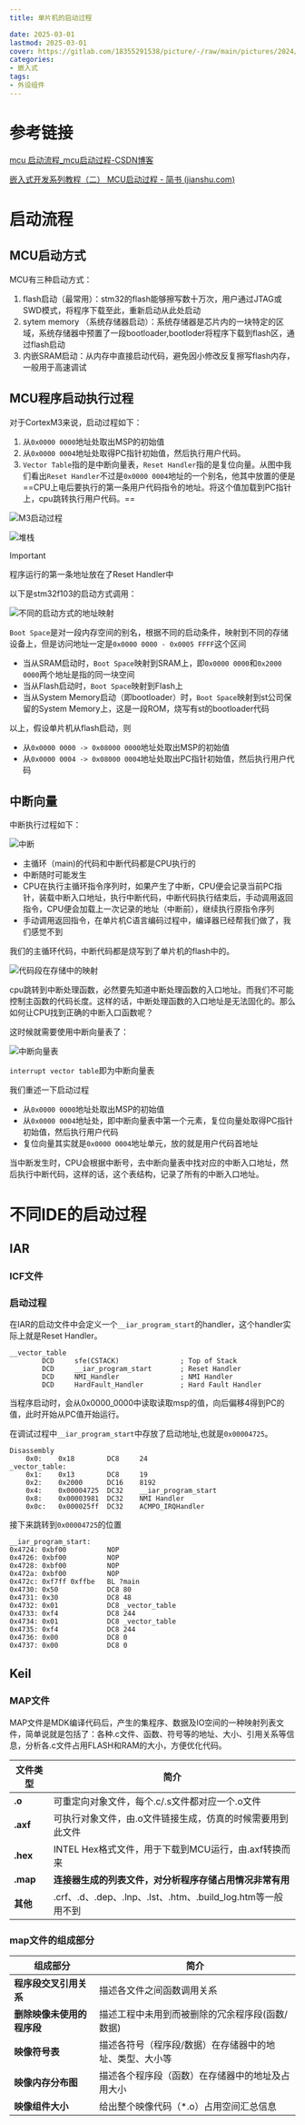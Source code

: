 ```yaml
---
title: 单片机的启动过程

date: 2025-03-01
lastmod: 2025-03-01
cover: https://gitlab.com/18355291538/picture/-/raw/main/pictures/2024/11/6_10_28_41_202411061028065.png
categories:
- 嵌入式
tags:
- 外设组件
---
```




# 参考链接

[mcu 启动流程_mcu启动过程-CSDN博客](https://blog.csdn.net/weixin_42734533/article/details/131812546)

[嵌入式开发系列教程（二） MCU启动过程 - 简书 (jianshu.com)](https://www.jianshu.com/p/57c6006e637a)

# 启动流程

## MCU启动方式

MCU有三种启动方式：

1. flash启动（最常用）：stm32的flash能够擦写数十万次，用户通过JTAG或SWD模式，将程序下载至此，重新启动从此处启动
2. sytem memory （系统存储器启动）：系统存储器是芯片内的一块特定的区域，系统存储器中预置了一段bootloader,bootloder将程序下载到flash区，通过flash启动
3. 内嵌SRAM启动：从内存中直接启动代码，避免因小修改反复擦写flash内存，一般用于高速调试

## MCU程序启动执行过程

对于CortexM3来说，启动过程如下：

1. 从`0x0000 0000`地址处取出MSP的初始值
2. 从`0x0000 0004`地址处取得PC指针初始值，然后执行用户代码。
3. `Vector Table`指的是中断向量表，`Reset Handler`指的是复位向量。从图中我们看出`Reset Handler`不过是`0x0000 0004`地址的一个别名，他其中放置的便是==CPU上电后要执行的第一条用户代码指令的地址。将这个值加载到PC指针上，cpu跳转执行用户代码。==

![M3启动过程](https://gitlab.com/18355291538/picture/-/raw/main/pictures/2024/11/6_10_21_2_202411061021360.png)

![堆栈](https://gitlab.com/18355291538/picture/-/raw/main/pictures/2024/08/19_8_25_45_202408190825723.png)

> [!important]
>
> 程序运行的第一条地址放在了Reset Handler中

以下是stm32f103的启动方式调用：

![不同的启动方式的地址映射](https://gitlab.com/18355291538/picture/-/raw/main/pictures/2024/11/6_10_28_41_202411061028065.png)

`Boot Space`是对一段内存空间的别名，根据不同的启动条件，映射到不同的存储设备上，但是访问地址一定是`0x0000 0000 - 0x0005 FFFF`这个区间

- 当从SRAM启动时，`Boot Space`映射到SRAM上，即`0x0000 0000`和`0x2000 0000`两个地址是指的同一块空间
- 当从Flash启动时，`Boot Space`映射到Flash上
- 当从System Memory启动（即bootloader）时，`Boot Space`映射到st公司保留的System Memory上，这是一段ROM，烧写有st的bootloader代码

以上，假设单片机从flash启动，则

- 从`0x0000 0000 -> 0x08000 0000`地址处取出MSP的初始值
- 从`0x0000 0004 -> 0x08000 0004`地址处取出PC指针初始值，然后执行用户代码

## 中断向量

中断执行过程如下：

![中断](https://gitlab.com/18355291538/picture/-/raw/main/pictures/2024/11/6_10_40_38_202411061040712.png)

- 主循环（main)的代码和中断代码都是CPU执行的
- 中断随时可能发生
- CPU在执行主循环指令序列时，如果产生了中断，CPU便会记录当前PC指针，装载中断入口地址，执行中断代码，中断代码执行结束后，手动调用返回指令，CPU便会加载上一次记录的地址（中断前），继续执行原指令序列
- 手动调用返回指令，在单片机C语言编码过程中，编译器已经帮我们做了，我们感觉不到

我们的主循环代码，中断代码都是烧写到了单片机的flash中的。

![代码段在存储中的映射](https://gitlab.com/18355291538/picture/-/raw/main/pictures/2024/11/6_10_47_0_202411061047887.png)

cpu跳转到中断处理函数，必然要先知道中断处理函数的入口地址。而我们不可能控制主函数的代码长度。这样的话，中断处理函数的入口地址是无法固化的。那么如何让CPU找到正确的中断入口函数呢？

这时候就需要使用中断向量表了：

![中断向量表](https://gitlab.com/18355291538/picture/-/raw/main/pictures/2024/11/6_10_55_6_202411061055619.png)

`interrupt vector table`即为中断向量表

我们重述一下启动过程

- 从`0x0000 0000`地址处取出MSP的初始值
- 从`0x0000 0004`地址处，即中断向量表中第一个元素，复位向量处取得PC指针初始值，然后执行用户代码
- 复位向量其实就是`0x0000 0004`地址单元，放的就是用户代码首地址

当中断发生时，CPU会根据中断号，去中断向量表中找对应的中断入口地址，然后执行中断代码，这样的话，这个表结构，记录了所有的中断入口地址。

# 不同IDE的启动过程

## IAR

### ICF文件

### 启动过程

在IAR的启动文件中会定义一个`__iar_program_start`的handler，这个handler实际上就是Reset Handler。

```assembly
__vector_table
        DCD     sfe(CSTACK)               ; Top of Stack
        DCD     __iar_program_start       ; Reset Handler
        DCD     NMI_Handler               ; NMI Handler
        DCD     HardFault_Handler         ; Hard Fault Handler
```

当程序启动时，会从0x0000_0000中读取读取msp的值，向后偏移4得到PC的值，此时开始从PC值开始运行。

在调试过程中`__iar_program_start`中存放了启动地址,也就是`0x00004725`。

```assembly
Disassembly
	0x0:	0x18		DC8		24
_vector_table:
	0x1:	0x13		DC8		19
	0x2:	0x2000		DC16	8192
	0x4:	0x00004725	DC32	__iar_program_start
	0x8:	0x00003981	DC32	NMI Handler
	0x0c:	0x000025ff	DC32	ACMPO_IRQHandler
```

接下来跳转到`0x00004725`的位置

```assembly
__iar_program_start:
0x4724:	0xbf00			NOP
0x4726:	0xbf00			NOP
0x4728:	0xbf00			NOP
0x472a:	0xbf00			NOP
0x472c:	0xf7ff 0xffbe	BL ?main
0x4730:	0x50			DC8	80
0x4731:	0x30			DC8	48
0x4732:	0x01			DC8	_vector_table
0x4733:	0xf4			DC8	244
0x4734:	0x01			DC8	_vector_table
0x4735:	0xf4			DC8	244
0x4736:	0x00			DC8	0
0x4737:	0x00			DC8	0
```



## Keil

### MAP文件

MAP文件是MDK编译代码后，产生的集程序、数据及IO空间的一种映射列表文件，简单说就是包括了：各种.c文件、函数、符号等的地址、大小、引用关系等信息，分析各.c文件占用FLASH和RAM的大小，方便优化代码。

| **文件类型** | **简介**                                                     |
| ------------ | ------------------------------------------------------------ |
| **.o**       | 可重定向对象文件，每个.c/.s文件都对应一个.o文件              |
| **.axf**     | 可执行对象文件，由.o文件链接生成，仿真的时候需要用到此文件   |
| **.hex**     | INTEL Hex格式文件，用于下载到MCU运行，由.axf转换而来         |
| **.map**     | **连接器生成的列表文件，对分析程序存储占用情况非常有用**     |
| **其他**     | .crf、.d、.dep、.lnp、.lst、.htm、.build_log.htm等一般用不到 |

### map文件的组成部分

| **组成部分**               | **简介**                                                |
| -------------------------- | ------------------------------------------------------- |
| **程序段交叉引用关系**     | 描述各文件之间函数调用关系                              |
| **删除映像未使用的程序段** | 描述工程中未用到而被删除的冗余程序段(函数/数据)         |
| **映像符号表**             | 描述各符号（程序段/数据）在存储器中的地址、类型、大小等 |
| **映像内存分布图**         | 描述各个程序段（函数）在存储器中的地址及占用大小        |
| **映像组件大小**           | 给出整个映像代码（*.o）占用空间汇总信息                 |





































